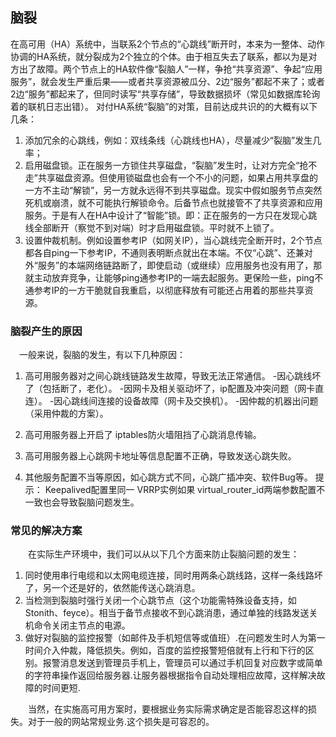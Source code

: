 ## 脑裂

在高可用（HA）系统中，当联系2个节点的“心跳线”断开时，本来为一整体、动作协调的HA系统，就分裂成为2个独立的个体。由于相互失去了联系，都以为是对方出了故障。两个节点上的HA软件像“裂脑人”一样，争抢“共享资源”、争起“应用服务”，就会发生严重后果——或者共享资源被瓜分、2边“服务”都起不来了；或者2边“服务”都起来了，但同时读写“共享存储”，导致数据损坏（常见如数据库轮询着的联机日志出错）。
对付HA系统“裂脑”的对策，目前达成共识的的大概有以下几条：
1.	添加冗余的心跳线，例如：双线条线（心跳线也HA），尽量减少“裂脑”发生几率；
2.	启用磁盘锁。正在服务一方锁住共享磁盘，“裂脑”发生时，让对方完全“抢不走”共享磁盘资源。但使用锁磁盘也会有一个不小的问题，如果占用共享盘的一方不主动“解锁”，另一方就永远得不到共享磁盘。现实中假如服务节点突然死机或崩溃，就不可能执行解锁命令。后备节点也就接管不了共享资源和应用服务。于是有人在HA中设计了“智能”锁。即：正在服务的一方只在发现心跳线全部断开（察觉不到对端）时才启用磁盘锁。平时就不上锁了。
3.	设置仲裁机制。例如设置参考IP（如网关IP），当心跳线完全断开时，2个节点都各自ping一下参考IP，不通则表明断点就出在本端。不仅“心跳”、还兼对外“服务”的本端网络链路断了，即使启动（或继续）应用服务也没有用了，那就主动放弃竞争，让能够ping通参考IP的一端去起服务。更保险一些，ping不通参考IP的一方干脆就自我重启，以彻底释放有可能还占用着的那些共享资源。

### 脑裂产生的原因
　一般来说，裂脑的发生，有以下几种原因：
1.	 高可用服务器对之间心跳线链路发生故障，导致无法正常通信。
		-因心跳线坏了（包括断了，老化）。
		-因网卡及相关驱动坏了，ip配置及冲突问题（网卡直连）。
		-因心跳线间连接的设备故障（网卡及交换机）。
		-因仲裁的机器出问题（采用仲裁的方案）。

2.	高可用服务器上开启了 iptables防火墙阻挡了心跳消息传输。
3.	 高可用服务器上心跳网卡地址等信息配置不正确，导致发送心跳失败。
4.	其他服务配置不当等原因，如心跳方式不同，心跳广插冲突、软件Bug等。
提示： Keepalived配置里同一 VRRP实例如果 virtual_router_id两端参数配置不一致也会导致裂脑问题发生。

 

### 常见的解决方案
　　在实际生产环境中，我们可以从以下几个方面来防止裂脑问题的发生：
　　
1.	同时使用串行电缆和以太网电缆连接，同时用两条心跳线路，这样一条线路坏了，另一个还是好的，依然能传送心跳消息。
2.	当检测到裂脑时强行关闭一个心跳节点（这个功能需特殊设备支持，如Stonith、feyce）。相当于备节点接收不到心跳消患，通过单独的线路发送关机命令关闭主节点的电源。
3.	做好对裂脑的监控报警（如邮件及手机短信等或值班）.在问题发生时人为第一时间介入仲裁，降低损失。例如，百度的监控报警短倍就有上行和下行的区别。报警消息发送到管理员手机上，管理员可以通过手机回复对应数字或简单的字符串操作返回给服务器.让服务器根据指令自动处理相应故障，这样解决故障的时间更短.

　　当然，在实施高可用方案时，要根据业务实际需求确定是否能容忍这样的损失。对于一般的网站常规业务.这个损失是可容忍的。


